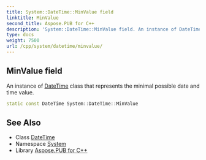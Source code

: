 ```yaml
---
title: System::DateTime::MinValue field
linktitle: MinValue
second_title: Aspose.PUB for C++
description: 'System::DateTime::MinValue field. An instance of DateTime class that represents the minimal possible date and time value in C++.'
type: docs
weight: 7500
url: /cpp/system/datetime/minvalue/
---
```

## MinValue field


An instance of [DateTime](../) class that represents the minimal possible date and time value.

```cpp
static const DateTime System::DateTime::MinValue
```

## See Also

* Class [DateTime](../)
* Namespace [System](../../)
* Library [Aspose.PUB for C++](../../../)
